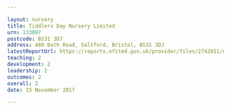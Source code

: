 ```yaml
---

layout: nursery
title: Tiddlers Day Nursery Limited
urn: 133097
postcode: BS31 3DJ
address: 480 Bath Road, Saltford, Bristol, BS31 3DJ
latestReportUrl: https://reports.ofsted.gov.uk/provider/files/2742011/urn/133097.pdf
teaching: 2
development: 2
leadership: 2
outcomes: 2
overall: 2
date: 15 November 2017

---
```

